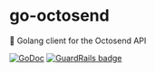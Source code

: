 # go-octosend
:wrench: Golang client for the Octosend API

[![GoDoc](https://godoc.org/github.com/moul/go-octosend?status.svg)](https://godoc.org/github.com/moul/go-octosend) [![GuardRails badge](https://badges.production.guardrails.io/moul/go-octosend.svg)](https://www.guardrails.io)
